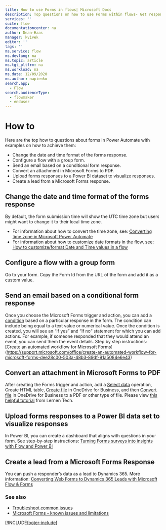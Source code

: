 ```yaml
---
title: How to use Forms in flows| Microsoft Docs
description: Top questions on how to use Forms within flows- Get response details, when a new response is submitted
services: ''
suite: flow
documentationcenter: na
author: Dean-Haas
manager: kvivek
editor: ''
tags: ''
ms.service: flow
ms.devlang: na
ms.topic: article
ms.tgt_pltfrm: na
ms.workload: na
ms.date: 12/09/2020
ms.author: napienko
search.app: 
  - Flow
search.audienceType: 
  - flowmaker
  - enduser
---
```


# How to

Here are the top how to questions about forms in Power Automate with examples on how to achieve them:

- Change the date and time format of the forms response.
- Configure a flow with a group form. 
- Send an email based on a conditional form response.
- Convert an attachment in Microsoft Forms to PDF.
- Upload forms responses to a Power BI dataset to visualize responses.
- Create a lead from a Microsoft Forms response.

## Change the date and time format of the forms response

By default, the form submission time will show the UTC time zone but users might want to change it to their local time zone. 

- For information about how to convert the time zone, see: [Converting time zone in Microsoft Power Automate](https://support.microsoft.com/help/4557244/converting-time-zone-in-microsoft-power-automate)
- For information about how to customize date formats in the flow, see: [How to customize/format Date and Time values in a flow](https://support.microsoft.com/help/4534778/how-to-customize-format-date-and-time-values-in-a-flow)

## Configure a flow with a group form

Go to your form. Copy the Form Id from the URL of the form and add it as a custom value. 

## Send an email based on a conditional form response

Once you choose the Microsoft Forms trigger and action, you can add a [condition](/add-condition.md#add-a-condition) based on a particular response in the form. The condition can include being equal to a text value or numerical value. Once the condition is created, you will see an “If yes” and “If no” statement for which you can add actions. For example, if someone responded that they would attend an event, you can send them the event details. Step by step instructions:[Create an automated workflow for Microsoft Forms]
(https://support.microsoft.com/office/create-an-automated-workflow-for-microsoft-forms-dee28c00-503a-48b3-89df-91a5084e6e43)

## Convert an attachment in Microsoft Forms to PDF

After creating the Forms trigger and action, add a [Select data](/data-operations#use-the-select-action) operation, Create HTML table, [Create file](/connectors/onedrive/#create-file) in OneDrive for Business, and then [Convert file](/connectors/onedrive/#convert-file) in OneDrive for Business to a PDF or other type of file. Please view [this helpful tutorial](https://www.youtube.com/watch?v=6dJTkG-KE-E&feature=emb_logo) from Lernen Tech.

## Upload forms responses to a Power BI data set to visualize responses

In Power BI, you can create a dashboard that aligns with questions in your form. See step-by-step instructions: [Turning Forms surveys into insights with Flow and Power BI](https://flow.microsoft.com/blog/forms-and-flow-and-powerbi/) 

## Create a lead from a Microsoft Forms Response

You can push a responder’s data as a lead to Dynamics 365. More information: [Converting Web Forms to Dynamics 365 Leads with Microsoft Flow & Forms](https://www.preact.co.uk/blog/converting-web-forms-to-dynamics-365-leads-with-microsoft-flow-forms)


### See also

- [Troubleshoot common issues](troubleshoot-issues.md)
- [Microsoft Forms - known issues and limitations](/connectors/microsoftforms/#known-issues-and-limitations)


[!INCLUDE[footer-include](../includes/footer-banner.md)]
